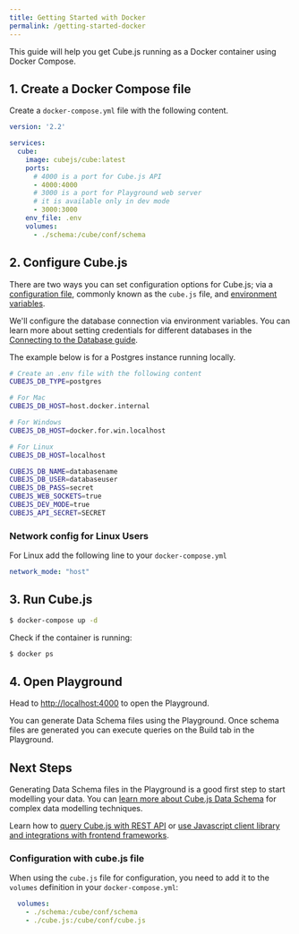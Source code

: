 ```yaml
---
title: Getting Started with Docker
permalink: /getting-started-docker
---
```


[link-connecting-to-the-database]: /connecting-to-the-database
[link-cubejs-schema]: /getting-started-cubejs-schema
[link-rest-api]: /rest-api
[link-frontend-introduction]: /frontend-introduction
[link-config]: /config
[link-env-vars]: /reference/environment-variables

This guide will help you get Cube.js running as a Docker container using Docker Compose.

## 1. Create a Docker Compose file

Create a `docker-compose.yml` file with the following content.

```yaml
version: '2.2'

services:
  cube:
    image: cubejs/cube:latest
    ports:
      # 4000 is a port for Cube.js API
      - 4000:4000
      # 3000 is a port for Playground web server
      # it is available only in dev mode
      - 3000:3000
    env_file: .env
    volumes:
      - ./schema:/cube/conf/schema
```

## 2. Configure Cube.js

There are two ways you can set configuration options for Cube.js; via a [configuration file][link-config], commonly known as the `cube.js` file, and [environment variables][link-env-vars].

We'll configure the database connection via environment variables. You can learn more about setting credentials for different databases in the [Connecting to the Database guide][link-connecting-to-the-database].

The example below is for a Postgres instance running locally. 

```bash
# Create an .env file with the following content
CUBEJS_DB_TYPE=postgres

# For Mac
CUBEJS_DB_HOST=host.docker.internal

# For Windows
CUBEJS_DB_HOST=docker.for.win.localhost

# For Linux
CUBEJS_DB_HOST=localhost

CUBEJS_DB_NAME=databasename
CUBEJS_DB_USER=databaseuser
CUBEJS_DB_PASS=secret
CUBEJS_WEB_SOCKETS=true
CUBEJS_DEV_MODE=true
CUBEJS_API_SECRET=SECRET
```

### Network config for Linux Users

For Linux add the following line to your `docker-compose.yml` 

```yaml
network_mode: "host"
```

## 3. Run Cube.js

```bash
$ docker-compose up -d
```

Check if the container is running:

```bash
$ docker ps
```

## 4. Open Playground

Head to [http://localhost:4000](http://localhost:4000) to open the Playground.

You can generate Data Schema files using the Playground. Once schema files are
generated you can execute queries on the Build tab in the Playground.

## Next Steps

Generating Data Schema files in the Playground is a good first step to start modelling your data. You can [learn more about Cube.js Data Schema][link-cubejs-schema] for complex data
modelling techniques.

Learn how to [query Cube.js with REST API][link-rest-api] or [use Javascript client library and
integrations with frontend frameworks][link-frontend-introduction].

### Configuration with cube.js file

When using the `cube.js` file for configuration, you need to add it
to the `volumes` definition in your `docker-compose.yml`:

```yaml
  volumes:
    - ./schema:/cube/conf/schema
    - ./cube.js:/cube/conf/cube.js
```


